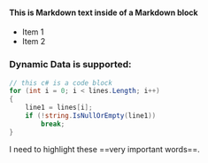 #### This is Markdown text inside of a Markdown block

* Item 1
* Item 2
 
### Dynamic Data is supported:

```csharp
// this c# is a code block
for (int i = 0; i < lines.Length; i++)
{
    line1 = lines[i];
    if (!string.IsNullOrEmpty(line1))
        break;
}
```

I need to highlight these ==very important words==.
